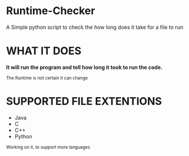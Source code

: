 # **Runtime-Checker**
A Simple python script to check the how long does it take for a file to run


# **WHAT IT DOES**
**It will run the program and tell how long it took to run the code. </br>**

<sub> The Runtime is not certain it can change </sub>

# **SUPPORTED FILE EXTENTIONS**
- Java
- C
- C++
- Python</br>

<sub> Working on it, to support more languages </sub>
